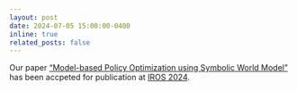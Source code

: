 ```yaml
---
layout: post
date: 2024-07-05 15:00:00-0400
inline: true
related_posts: false
---
```


Our paper <a href='https://arxiv.org/abs/2407.13518'>“Model-based Policy Optimization using Symbolic World Model”</a> has been accpeted for publication at <a href='http://iros2024-abudhabi.org'>IROS 2024</a>.
